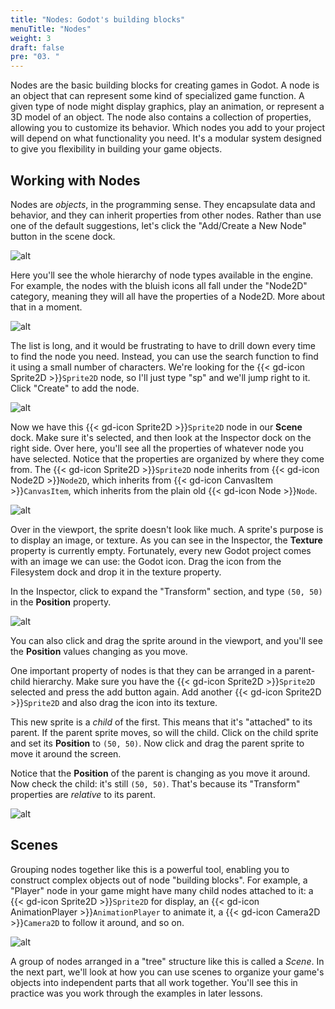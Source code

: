 ```yaml
---
title: "Nodes: Godot's building blocks"
menuTitle: "Nodes"
weight: 3
draft: false
pre: "03. "
---
```

Nodes are the basic building blocks for creating games in Godot. A node is an object that can represent some kind of specialized game function. A given type of node might display graphics, play an animation, or represent a 3D model of an object. The node also contains a collection of properties, allowing you to customize its behavior. Which nodes you add to your project will depend on what functionality you need. It's a modular system designed to give you flexibility in building your game objects.

## Working with Nodes

Nodes are _objects_, in the programming sense. They encapsulate data and behavior, and they can inherit properties from other nodes. Rather than use one of the default suggestions, let's click the "Add/Create a New Node" button in the scene dock.

![alt](/godot_recipes/4.x/img/g4_101_07.png)

Here you'll see the whole hierarchy of node types available in the engine. For example, the nodes with the bluish icons all fall under the "Node2D" category, meaning they will all have the properties of a Node2D. More about that in a moment.

![alt](/godot_recipes/4.x/img/g4_101_06.png?width=500)

The list is long, and it would be frustrating to have to drill down every time to find the node you need. Instead, you can use the search function to find it using a small number of characters. We're looking for the {{< gd-icon Sprite2D >}}`Sprite2D` node, so I'll just type "sp" and we'll jump right to it. Click "Create" to add the node.

![alt](/godot_recipes/4.x/img/g4_101_08.png?width=500)

Now we have this {{< gd-icon Sprite2D >}}`Sprite2D` node in our **Scene** dock. Make sure it's selected, and then look at the Inspector dock on the right side. Over here, you'll see all the properties of whatever node you have selected. Notice that the properties are organized by where they come from. The {{< gd-icon Sprite2D >}}`Sprite2D` node inherits from {{< gd-icon Node2D >}}`Node2D`, which inherits from {{< gd-icon CanvasItem >}}`CanvasItem`, which inherits from the plain old {{< gd-icon Node >}}`Node`.

![alt](/godot_recipes/4.x/img/g4_101_09.png)

Over in the viewport, the sprite doesn't look like much. A sprite's purpose is to display an image, or texture. As you can see in the Inspector, the **Texture** property is currently empty. Fortunately, every new Godot project comes with an image we can use: the Godot icon. Drag the icon from the Filesystem dock and drop it in the texture property.

In the Inspector, click to expand the "Transform" section, and type `(50, 50)` in the **Position** property.

![alt](/godot_recipes/4.x/img/g4_101_10.png)

You can also click and drag the sprite around in the viewport, and you'll see the **Position** values changing as you move.

One important property of nodes is that they can be arranged in a parent-child hierarchy. Make sure you have the {{< gd-icon Sprite2D >}}`Sprite2D` selected and press the add button again. Add another {{< gd-icon Sprite2D >}}`Sprite2D` and also drag the icon into its texture.

This new sprite is a _child_ of the first. This means that it's "attached" to its parent. If the parent sprite moves, so will the child. Click on the child sprite and set its **Position** to `(50, 50)`. Now click and drag the parent sprite to move it around the screen.

Notice that the **Position** of the parent is changing as you move it around. Now check the child: it's still `(50, 50)`. That's because its "Transform" properties are _relative_ to its parent.

![alt](/godot_recipes/4.x/img/g101_01_spritemove.gif?width=250)

## Scenes

Grouping nodes together like this is a powerful tool, enabling you to construct complex objects out of node "building blocks". For example, a "Player" node in your game might have many child nodes attached to it: a {{< gd-icon Sprite2D >}}`Sprite2D` for display, an {{< gd-icon AnimationPlayer >}}`AnimationPlayer` to animate it, a {{< gd-icon Camera2D >}}`Camera2D` to follow it around, and so on.

![alt](/godot_recipes/4.x/img/g4_101_11.png)

A group of nodes arranged in a "tree" structure like this is called a _Scene_. In the next part, we'll look at how you can use scenes to organize your game's objects into independent parts that all work together. You'll see this in practice was you work through the examples in later lessons.